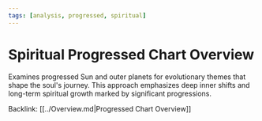 ```yaml
---
tags: [analysis, progressed, spiritual]
---
```

# Spiritual Progressed Chart Overview

Examines progressed Sun and outer planets for evolutionary themes that shape the soul's journey. This approach emphasizes deep inner shifts and long-term spiritual growth marked by significant progressions.

Backlink: [[../Overview.md|Progressed Chart Overview]]
